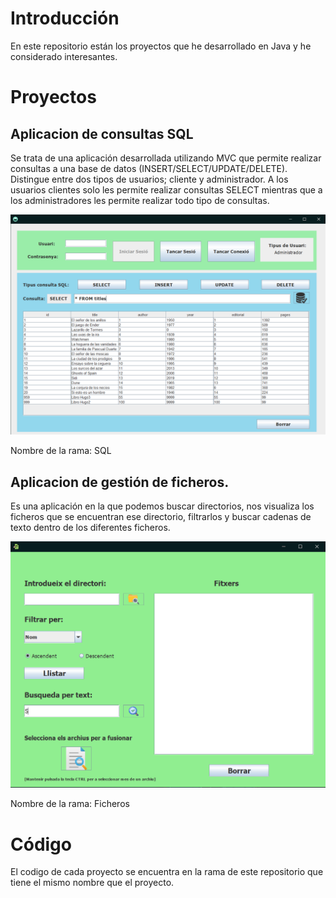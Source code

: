 # Introducción

En este repositorio están los proyectos que he desarrollado en Java y he considerado interesantes.

# Proyectos

## Aplicacion de consultas SQL

Se trata de una aplicación desarrollada utilizando MVC que permite realizar consultas a una base de datos (INSERT/SELECT/UPDATE/DELETE). Distingue entre dos tipos de usuarios; cliente y administrador. A los usuarios clientes solo les permite realizar consultas SELECT mientras que a los administradores les permite realizar todo tipo de consultas.

![SQL](fotos/sql.png)

Nombre de la rama: SQL

## Aplicacion de gestión de ficheros.

Es una aplicación en la que podemos buscar directorios, nos visualiza los ficheros que se encuentran ese directorio, filtrarlos y buscar cadenas de texto dentro de los diferentes ficheros.

![ficheros](fotos/ficheros.png)

Nombre de la rama: Ficheros

# Código

El codigo de cada proyecto se encuentra en la rama de este repositorio que tiene el mismo nombre que el proyecto.
